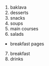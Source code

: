1. baklava
2. desserts
3. snacks
4. soups
5. main courses
6. salads
- breakfast pages
7. breakfast
8. drinks